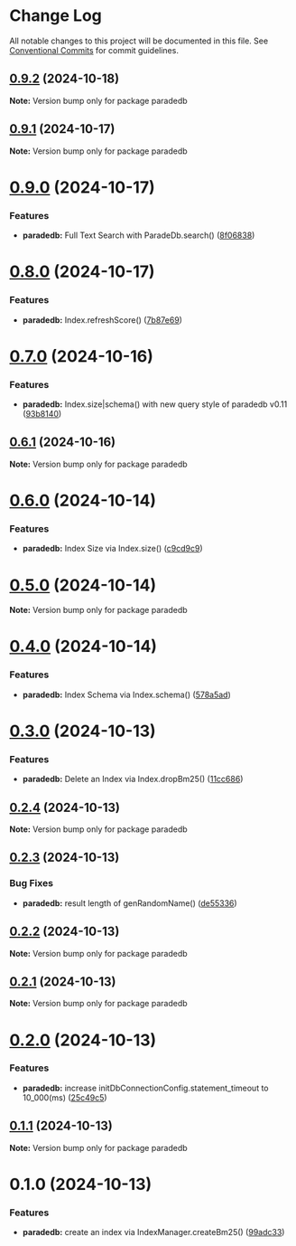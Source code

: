 # Change Log

All notable changes to this project will be documented in this file.
See [Conventional Commits](https://conventionalcommits.org) for commit guidelines.

## [0.9.2](https://github.com/waitingsong/paradedb/compare/v0.9.1...v0.9.2) (2024-10-18)

**Note:** Version bump only for package paradedb





## [0.9.1](https://github.com/waitingsong/paradedb/compare/v0.9.0...v0.9.1) (2024-10-17)

**Note:** Version bump only for package paradedb





# [0.9.0](https://github.com/waitingsong/paradedb/compare/v0.8.0...v0.9.0) (2024-10-17)


### Features

* **paradedb:** Full Text Search with ParadeDb.search() ([8f06838](https://github.com/waitingsong/paradedb/commit/8f068386a09c9fcd82f86343ce5388e7097c82d0))





# [0.8.0](https://github.com/waitingsong/paradedb/compare/v0.7.0...v0.8.0) (2024-10-17)


### Features

* **paradedb:** Index.refreshScore() ([7b87e69](https://github.com/waitingsong/paradedb/commit/7b87e69fa4af5254f6da42b3929a9e72a81ad6e2))





# [0.7.0](https://github.com/waitingsong/paradedb/compare/v0.6.1...v0.7.0) (2024-10-16)


### Features

* **paradedb:** Index.size|schema() with new query style of paradedb v0.11 ([93b8140](https://github.com/waitingsong/paradedb/commit/93b814078bd4ade4f154f10cea3459119804ca4b))





## [0.6.1](https://github.com/waitingsong/paradedb/compare/v0.6.0...v0.6.1) (2024-10-16)

**Note:** Version bump only for package paradedb





# [0.6.0](https://github.com/waitingsong/paradedb/compare/v0.5.0...v0.6.0) (2024-10-14)


### Features

* **paradedb:** Index Size via Index.size() ([c9cd9c9](https://github.com/waitingsong/paradedb/commit/c9cd9c9d81b6af052075000a8925777c9b5e6aa9))





# [0.5.0](https://github.com/waitingsong/paradedb/compare/v0.4.0...v0.5.0) (2024-10-14)

**Note:** Version bump only for package paradedb





# [0.4.0](https://github.com/waitingsong/paradedb/compare/v0.3.0...v0.4.0) (2024-10-14)


### Features

* **paradedb:** Index Schema via Index.schema() ([578a5ad](https://github.com/waitingsong/paradedb/commit/578a5ad0dc513cd7a6615c6cafa9a3c02177a599))





# [0.3.0](https://github.com/waitingsong/paradedb/compare/v0.2.4...v0.3.0) (2024-10-13)


### Features

* **paradedb:** Delete an Index via Index.dropBm25() ([11cc686](https://github.com/waitingsong/paradedb/commit/11cc6861d3aaa4a819ac772699c01116c34bd07c))





## [0.2.4](https://github.com/waitingsong/paradedb/compare/v0.2.3...v0.2.4) (2024-10-13)

**Note:** Version bump only for package paradedb





## [0.2.3](https://github.com/waitingsong/paradedb/compare/v0.2.2...v0.2.3) (2024-10-13)


### Bug Fixes

* **paradedb:** result length of genRandomName() ([de55336](https://github.com/waitingsong/paradedb/commit/de5533659fbfc141f90b6af41dc168f2838b64f8))





## [0.2.2](https://github.com/waitingsong/paradedb/compare/v0.2.1...v0.2.2) (2024-10-13)

**Note:** Version bump only for package paradedb





## [0.2.1](https://github.com/waitingsong/paradedb/compare/v0.2.0...v0.2.1) (2024-10-13)

**Note:** Version bump only for package paradedb





# [0.2.0](https://github.com/waitingsong/paradedb/compare/v0.1.1...v0.2.0) (2024-10-13)


### Features

* **paradedb:** increase initDbConnectionConfig.statement_timeout to 10_000(ms) ([25c49c5](https://github.com/waitingsong/paradedb/commit/25c49c597495039865df7948359661579d3d48c8))





## [0.1.1](https://github.com/waitingsong/paradedb/compare/v0.1.0...v0.1.1) (2024-10-13)

**Note:** Version bump only for package paradedb





# 0.1.0 (2024-10-13)


### Features

* **paradedb:** create an index via IndexManager.createBm25() ([99adc33](https://github.com/waitingsong/paradedb/commit/99adc338c5e773a918f01f284437fbd9ff0f4406))
